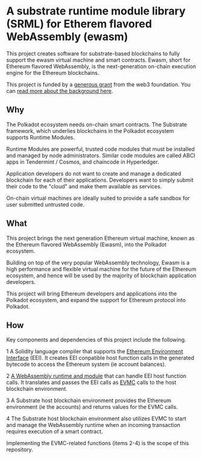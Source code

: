 # A substrate runtime module library (SRML) for Etherem flavored WebAssembly (ewasm) 

This project creates software for substrate-based blockchains to fully support the ewasm virtual machine and smart contracts. Ewasm, short for Ethereum flavored WebAssembly, is the next-generation on-chain execution engine for the Ethereum blockchains.

This project is funded by a [generous grant](https://medium.com/second-state/second-state-awarded-a-grant-to-bring-next-gen-ethereum-infrastructure-to-polkadot-ecosystem-6545fb2267fc) from the web3 foundation. You can [read more about the background here](https://medium.com/wasm/polkadot-is-getting-webassembly-based-ethereum-2-0-virtual-machine-from-second-state-dd2c3fd48f75). 

## Why

The Polkadot ecosystem needs on-chain smart contracts. The Substrate framework, which underlies blockchains in the Polkadot ecosystem supports Runtime Modules.

Runtime Modules are powerful, trusted code modules that must be installed and managed by node administrators. Similar code modules are called ABCI apps in Tendermint / Cosmos, and chaincode in Hyperledger.

Application developers do not want to create and manage a dedicated blockchain for each of their applications. Developers want to simply submit their code to the "cloud" and make them available as services.

On-chain virtual machines are ideally suited to provide a safe sandbox for user submitted untrusted code. 

## What

This project brings the next generation Ethereum virtual machine, known as the Ethereum flavored WebAssembly (Ewasm), into the Polkadot ecosystem. 

Building on top of the very popular WebAssembly technology, Ewasm is a high performance and flexible virtual machine for the future of the Ethereum ecosystem, and hence will be used by the majority of blockchain application developers. 

This project will bring Ethereum developers and applications into the Polkadot ecosystem, and expand the support for Ethereum protocol into Polkadot. 

## How

Key components and dependencies of this project include the following. 

1 A Solidity language compiler that supports the [Ethereum Environment Interface](https://ewasm.readthedocs.io/en/mkdocs/eth_interface/) (EEI). It creates EEI conpatible host function calls in the generated bytecode to access the Ethereum system (ie account balances).

2 [A WebAssembly runtime and module](https://github.com/second-state/ssvm) that can handle EEI host function calls. It translates and passes the EEI calls as [EVMC](https://evmc.ethereum.org/) calls to the host blockchain environment. 

3 A Substrate host blockchain environment provides the Ethereum environment (ie the accounts) and returns values for the EVMC calls. 

4 The Substrate host blockchain environment also utilizes EVMC to start and manage the WebAssembly runtime when an incoming transaction requires execution of a smart contract. 

Implementing the EVMC-related functions (items 2-4) is the scope of this repository.



